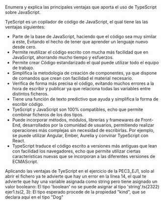 Enumera y explica las principales ventajas que aporta el uso de TypeScript sobre JavaScript.

TyeScript es un copilador de código de JavaScript, el qual tiene las las ventajas siguientes:

- Parte de la base de JavaScript, haciendo que el código sea muy similar a este, Evitando el hecho de tener que aprender un lenguaje nuevo desde cero.
- Permite reutilizar el código escrito con mucha más facilidad que en JavaScript, ahorrando mucho tiempo y esfuerzos.
- Permite crear Código estandarizado el qual puede utilizar todo el equipo de trabajo.
- Simplifica la metodología de creación de componentes, ya que dispone de comandos que crean con facilidad el material necesario.
- Verifica de forma más precisa el código, evitando muchos errores a la hora de escribir y publicar ya que relaciona todas las variables entre distintos ficheros.
- Tiene una función de texto predictivo que ayuda y simplifica la forma de escribir código.
- TyeScript y JavaScript son 100% compatibles, echo que permite combinar ficheros de los dos tipos.
- Puede incorporar métodos, módulos, librerías y framewares de Front-End, desarrollados por la comunidad de usuarios, permitiendo realizar operaciones más complejas sin necesidad de escribirlas. Por ejemplo, se puede utilizar Angular, Ember, Aurelia y convinar TypeScript con React.
- TypeScript traduce el código escrito a versiones más antiguas que lean con facilidad los navegadores, echo que permite utilizar ciertas características nuevas que se incorporan a las diferentes versiones de ECMAScript.

Aplicando las ventajas de TyeScript en el ejercicio de la PEC3_EJ1, solo al abrir el fichero ya te advierte que hay un error en la línea 14, el qual te advierte que hay una variable asignada como string pero tiene asignado un valor booleano:
    El tipo 'boolean' no se puede asignar al tipo 'string'.ts(2322) ejer1.ts(2, 3): El tipo esperado procede de la propiedad "kind", que se declara aquí en el tipo "Dog"